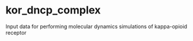 # kor_dncp_complex
Input data for performing molecular dynamics simulations of kappa-opioid receptor
